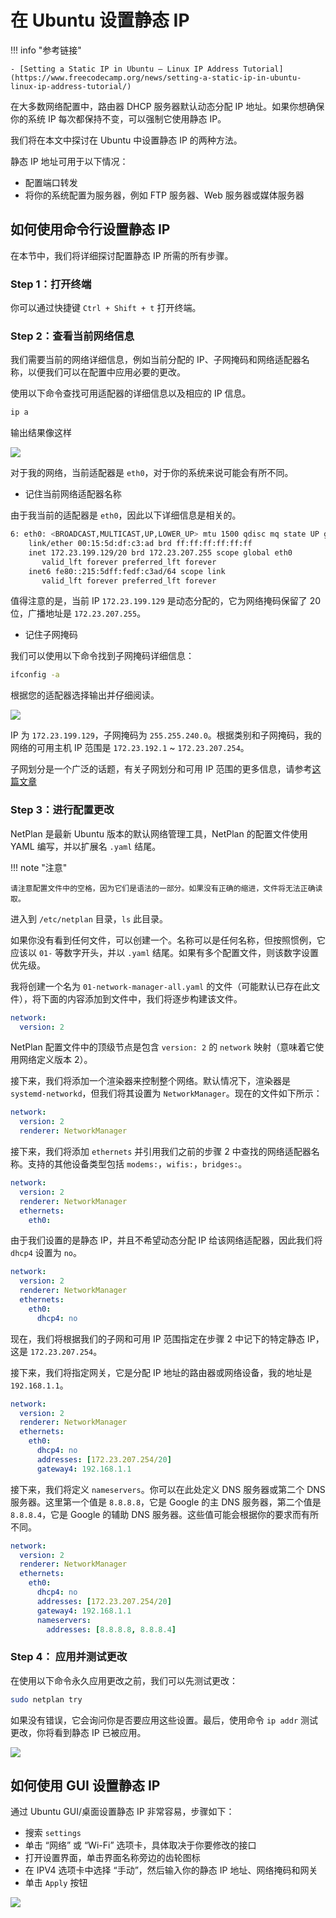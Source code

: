 # 在 Ubuntu 设置静态 IP

!!! info "参考链接"

    - [Setting a Static IP in Ubuntu – Linux IP Address Tutorial](https://www.freecodecamp.org/news/setting-a-static-ip-in-ubuntu-linux-ip-address-tutorial/)

在大多数网络配置中，路由器 DHCP 服务器默认动态分配 IP 地址。如果你想确保你的系统 IP 每次都保持不变，可以强制它使用静态 IP。

我们将在本文中探讨在 Ubuntu 中设置静态 IP 的两种方法。

静态 IP 地址可用于以下情况：

- 配置端口转发
- 将你的系统配置为服务器，例如 FTP 服务器、Web 服务器或媒体服务器

## 如何使用命令行设置静态 IP

在本节中，我们将详细探讨配置静态 IP 所需的所有步骤。

### Step 1：打开终端

你可以通过快捷键 `Ctrl + Shift + t` 打开终端。

### Step 2：查看当前网络信息

我们需要当前的网络详细信息，例如当前分配的 IP、子网掩码和网络适配器名称，以便我们可以在配置中应用必要的更改。

使用以下命令查找可用适配器的详细信息以及相应的 IP 信息。

```bash
ip a
```

输出结果像这样

![](../assets/setting_static_ip/ip_a.png)

对于我的网络，当前适配器是 `eth0`，对于你的系统来说可能会有所不同。

- 记住当前网络适配器名称

由于我当前的适配器是 `eth0`，因此以下详细信息是相关的。

```bash
6: eth0: <BROADCAST,MULTICAST,UP,LOWER_UP> mtu 1500 qdisc mq state UP group default qlen 1000
    link/ether 00:15:5d:df:c3:ad brd ff:ff:ff:ff:ff:ff
    inet 172.23.199.129/20 brd 172.23.207.255 scope global eth0
       valid_lft forever preferred_lft forever
    inet6 fe80::215:5dff:fedf:c3ad/64 scope link
       valid_lft forever preferred_lft forever
```

值得注意的是，当前 IP `172.23.199.129` 是动态分配的，它为网络掩码保留了 20 位，广播地址是 `172.23.207.255`。

- 记住子网掩码

我们可以使用以下命令找到子网掩码详细信息：

```bash
ifconfig -a
```

根据您的适配器选择输出并仔细阅读。

![](../assets/setting_static_ip/subnet.png)

IP 为 `172.23.199.129`，子网掩码为 `255.255.240.0`。根据类别和子网掩码，我的网络的可用主机 IP 范围是 `172.23.192.1` ~ `172.23.207.254`。

子网划分是一个广泛的话题，有关子网划分和可用 IP 范围的更多信息，请参考[这篇文章](https://www.freecodecamp.org/news/subnet-cheat-sheet-24-subnet-mask-30-26-27-29-and-other-ip-address-cidr-network-references/)

### Step 3：进行配置更改

NetPlan 是最新 Ubuntu 版本的默认网络管理工具，NetPlan 的配置文件使用 YAML 编写，并以扩展名 `.yaml` 结尾。

!!! note "注意"

    请注意配置文件中的空格，因为它们是语法的一部分。如果没有正确的缩进，文件将无法正确读取。

进入到 `/etc/netplan` 目录，`ls` 此目录。

如果你没有看到任何文件，可以创建一个。名称可以是任何名称，但按照惯例，它应该以 `01-` 等数字开头，并以 `.yaml` 结尾。如果有多个配置文件，则该数字设置优先级。

我将创建一个名为 `01-network-manager-all.yaml` 的文件（可能默认已存在此文件），将下面的内容添加到文件中，我们将逐步构建该文件。

```yaml
network:
  version: 2
```

NetPlan 配置文件中的顶级节点是包含 `version: 2` 的 `network` 映射（意味着它使用网络定义版本 2）。

接下来，我们将添加一个渲染器来控制整个网络。默认情况下，渲染器是 `systemd-networkd`，但我们将其设置为 `NetworkManager`。现在的文件如下所示：

```yaml
network:
  version: 2
  renderer: NetworkManager
```

接下来，我们将添加 `ethernets` 并引用我们之前的步骤 2 中查找的网络适配器名称。支持的其他设备类型包括 `modems:`，`wifis:`，`bridges:`。

```yaml
network:
  version: 2
  renderer: NetworkManager
  ethernets:
    eth0:
```

由于我们设置的是静态 IP，并且不希望动态分配 IP 给该网络适配器，因此我们将 `dhcp4` 设置为 `no`。

```yaml
network:
  version: 2
  renderer: NetworkManager
  ethernets:
    eth0:
      dhcp4: no
```

现在，我们将根据我们的子网和可用 IP 范围指定在步骤 2 中记下的特定静态 IP，这是 `172.23.207.254`。

接下来，我们将指定网关，它是分配 IP 地址的路由器或网络设备，我的地址是 `192.168.1.1`。

```yaml
network:
  version: 2
  renderer: NetworkManager
  ethernets:
    eth0:
      dhcp4: no
      addresses: [172.23.207.254/20]
      gateway4: 192.168.1.1
```

接下来，我们将定义 `nameservers`。你可以在此处定义 DNS 服务器或第二个 DNS 服务器。这里第一个值是 `8.8.8.8`，它是 Google 的主 DNS 服务器，第二个值是 `8.8.8.4`，它是 Google 的辅助 DNS 服务器。这些值可能会根据你的要求而有所不同。

```yaml
network:
  version: 2
  renderer: NetworkManager
  ethernets:
    eth0:
      dhcp4: no
      addresses: [172.23.207.254/20]
      gateway4: 192.168.1.1
      nameservers:
        addresses: [8.8.8.8, 8.8.8.4]
```

### Step 4： 应用并测试更改

在使用以下命令永久应用更改之前，我们可以先测试更改：

```bash
sudo netplan try
```

如果没有错误，它会询问你是否要应用这些设置。最后，使用命令 `ip addr` 测试更改，你将看到静态 IP 已被应用。

![](../assets/setting_static_ip/static_ip_applied.png)

## 如何使用 GUI 设置静态 IP

通过 Ubuntu GUI/桌面设置静态 IP 非常容易，步骤如下：

- 搜索 `settings`
- 单击 “网络” 或 “Wi-Fi” 选项卡，具体取决于你要修改的接口
- 打开设置界面，单击界面名称旁边的齿轮图标
- 在 IPV4 选项卡中选择 “手动”，然后输入你的静态 IP 地址、网络掩码和网关
- 单击 `Apply` 按钮

![](../assets/setting_static_ip/static_ip_by_gui.png)
